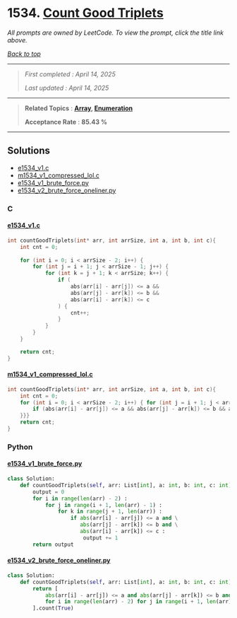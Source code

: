 # 1534. [Count Good Triplets](<https://leetcode.com/problems/count-good-triplets>)

*All prompts are owned by LeetCode. To view the prompt, click the title link above.*

*[Back to top](<../README.md>)*

------

> *First completed : April 14, 2025*
>
> *Last updated : April 14, 2025*

------

> **Related Topics** : **[Array](<by_topic/Array.md>), [Enumeration](<by_topic/Enumeration.md>)**
>
> **Acceptance Rate** : **85.43 %**

------

## Solutions

- [e1534_v1.c](<../my-submissions/e1534_v1.c>)
- [m1534_v1_compressed_lol.c](<../my-submissions/m1534_v1_compressed_lol.c>)
- [e1534_v1_brute_force.py](<../my-submissions/e1534_v1_brute_force.py>)
- [e1534_v2_brute_force_oneliner.py](<../my-submissions/e1534_v2_brute_force_oneliner.py>)
### C
#### [e1534_v1.c](<../my-submissions/e1534_v1.c>)
```C
int countGoodTriplets(int* arr, int arrSize, int a, int b, int c){
    int cnt = 0;
    
    for (int i = 0; i < arrSize - 2; i++) {
        for (int j = i + 1; j < arrSize - 1; j++) {
            for (int k = j + 1; k < arrSize; k++) {
                if (
                    abs(arr[i] - arr[j]) <= a &&
                    abs(arr[j] - arr[k]) <= b &&
                    abs(arr[i] - arr[k]) <= c
                ) {
                    cnt++;
                }
            }
        }
    }

    return cnt;
}
```

#### [m1534_v1_compressed_lol.c](<../my-submissions/m1534_v1_compressed_lol.c>)
```C
int countGoodTriplets(int* arr, int arrSize, int a, int b, int c){
    int cnt = 0;
    for (int i = 0; i < arrSize - 2; i++) { for (int j = i + 1; j < arrSize - 1; j++) { for (int k = j + 1; k < arrSize; k++) {
        if (abs(arr[i] - arr[j]) <= a && abs(arr[j] - arr[k]) <= b && abs(arr[i] - arr[k]) <= c) { cnt++; }
    }}}
    return cnt;
}
```

### Python
#### [e1534_v1_brute_force.py](<../my-submissions/e1534_v1_brute_force.py>)
```Python
class Solution:
    def countGoodTriplets(self, arr: List[int], a: int, b: int, c: int) -> int:
        output = 0
        for i in range(len(arr) - 2) :
            for j in range(i + 1, len(arr) - 1) :
                for k in range(j + 1, len(arr)) :
                    if abs(arr[i] - arr[j]) <= a and \
                       abs(arr[j] - arr[k]) <= b and \
                       abs(arr[i] - arr[k]) <= c :
                        output += 1
        return output
```

#### [e1534_v2_brute_force_oneliner.py](<../my-submissions/e1534_v2_brute_force_oneliner.py>)
```Python
class Solution:
    def countGoodTriplets(self, arr: List[int], a: int, b: int, c: int) -> int:
        return [
            abs(arr[i] - arr[j]) <= a and abs(arr[j] - arr[k]) <= b and abs(arr[i] - arr[k]) <= c
            for i in range(len(arr) - 2) for j in range(i + 1, len(arr) - 1) for k in range(j + 1, len(arr))
        ].count(True)
```

